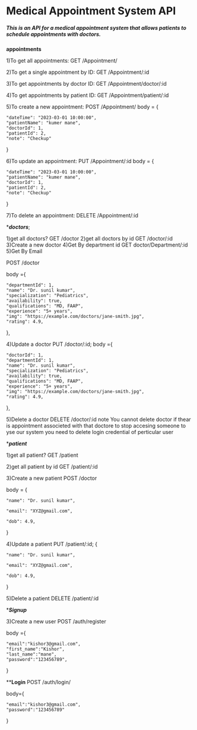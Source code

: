 <h1>Medical Appointment System API</h1>



<h5>This is an API for a medical appointment system that allows patients to schedule appointments with doctors.</h5>







****appointments****

1)To get all appointments:
GET    /Appointment/ 

2)To get a single appointment by ID:
GET    /Appointment/:id

3)To get appointments by doctor ID:
GET    /Appointment/doctor/:id

4)To get appointments by patient  ID:
GET    /Appointment/patient/:id

5)To create a new appointment:
POST /Appointment/
body = {

    "dateTime": "2023-03-01 10:00:00",
    "patientName": "kumer mane",
    "doctorId": 1,
    "patientId": 2,
    "note": "Checkup"
}

6)To update an appointment:
PUT /Appointment/:id
body = {

    "dateTime": "2023-03-01 10:00:00",
    "patientName": "kumer mane",
    "doctorId": 1,
    "patientId": 2,
    "note": "Checkup"
}

7)To delete an appointment:
DELETE /Appointment/:id





******************doctors*****************;

1)get all doctors?
GET /doctor
2)get all doctors by id
GET /doctor/:id
3)Create a new doctor
4)Get By department id 
GET doctor/Department/:id
5)Get By Email
 
POST /doctor

body ={
    
    "departmentId": 1,
    "name": "Dr. sunil kumar",
    "specialization": "Pediatrics",
    "availability": true,
    "qualifications": "MD, FAAP",
    "experience": "5+ years",
    "img": "https://example.com/doctors/jane-smith.jpg",
    "rating": 4.9,
  },

4)Update a doctor
PUT /doctor/:id;
body ={

    "doctorId": 1,
    "departmentId": 1,
    "name": "Dr. sunil kumar",
    "specialization": "Pediatrics",
    "availability": true,
    "qualifications": "MD, FAAP",
    "experience": "5+ years",
    "img": "https://example.com/doctors/jane-smith.jpg",
    "rating": 4.9,
  },


5)Delete a doctor
DELETE /doctor/:id
note You cannot delete doctor if thear is appointment associeted with that doctore 
to stop accesing someone to yse our system you need to delete login credential of perticular user




******************patient*****************

1)get all patient?
GET /patient

2)get all patient by id
GET /patient/:id

3)Create a new patient
POST /doctor

body =
{
    
    
    "name": "Dr. sunil kumar",

    "email": "XYZ@gmail.com",
  
    "dob": 4.9,
  }

4)Update a patient
PUT /patient/:id;
{
    
    
    "name": "Dr. sunil kumar",

    "email": "XYZ@gmail.com",
  
    "dob": 4.9,
  }


5)Delete a patient
DELETE /patient/:id




******************Signup*****************

3)Create a new user
POST /auth/register

body ={

    "email":"kishor3@gmail.com",  
    "first_name":"Kishor",  
    "last_name":"mane",  
    "password":"123456789",
  
}

**************Login************
POST  /auth/login/

body={

    "email":"kishor3@gmail.com",
    "password":"123456789"  
}
